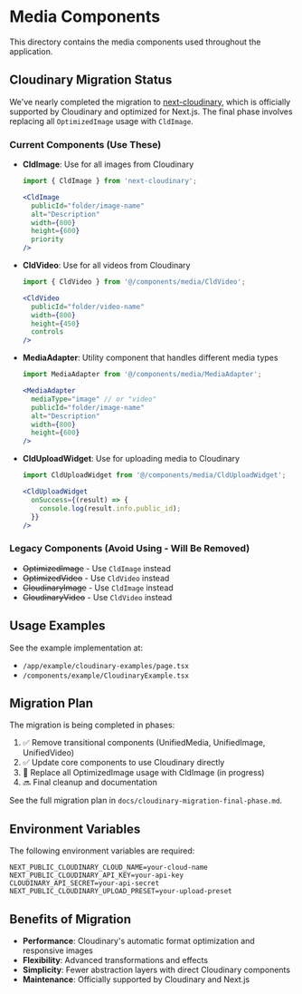# Media Components

This directory contains the media components used throughout the application.

## Cloudinary Migration Status

We've nearly completed the migration to [next-cloudinary](https://next.cloudinary.dev/), which is officially supported by Cloudinary and optimized for Next.js. The final phase involves replacing all `OptimizedImage` usage with `CldImage`.

### Current Components (Use These)

- **CldImage**: Use for all images from Cloudinary
  ```jsx
  import { CldImage } from 'next-cloudinary';
  
  <CldImage 
    publicId="folder/image-name"
    alt="Description"
    width={800}
    height={600}
    priority
  />
  ```

- **CldVideo**: Use for all videos from Cloudinary
  ```jsx
  import { CldVideo } from '@/components/media/CldVideo';
  
  <CldVideo
    publicId="folder/video-name"
    width={800}
    height={450}
    controls
  />
  ```

- **MediaAdapter**: Utility component that handles different media types
  ```jsx
  import MediaAdapter from '@/components/media/MediaAdapter';
  
  <MediaAdapter
    mediaType="image" // or "video"
    publicId="folder/image-name"
    alt="Description"
    width={800}
    height={600}
  />
  ```

- **CldUploadWidget**: Use for uploading media to Cloudinary
  ```jsx
  import CldUploadWidget from '@/components/media/CldUploadWidget';
  
  <CldUploadWidget
    onSuccess={(result) => {
      console.log(result.info.public_id);
    }}
  />
  ```

### Legacy Components (Avoid Using - Will Be Removed)

- ~~OptimizedImage~~ - Use `CldImage` instead
- ~~OptimizedVideo~~ - Use `CldVideo` instead
- ~~CloudinaryImage~~ - Use `CldImage` instead
- ~~CloudinaryVideo~~ - Use `CldVideo` instead

## Usage Examples

See the example implementation at:
- `/app/example/cloudinary-examples/page.tsx`
- `/components/example/CloudinaryExample.tsx`

## Migration Plan

The migration is being completed in phases:
1. ✅ Remove transitional components (UnifiedMedia, UnifiedImage, UnifiedVideo)
2. ✅ Update core components to use Cloudinary directly
3. 🔄 Replace all OptimizedImage usage with CldImage (in progress)
4. 🔜 Final cleanup and documentation

See the full migration plan in `docs/cloudinary-migration-final-phase.md`.

## Environment Variables

The following environment variables are required:

```
NEXT_PUBLIC_CLOUDINARY_CLOUD_NAME=your-cloud-name
NEXT_PUBLIC_CLOUDINARY_API_KEY=your-api-key
CLOUDINARY_API_SECRET=your-api-secret
NEXT_PUBLIC_CLOUDINARY_UPLOAD_PRESET=your-upload-preset
```

## Benefits of Migration

- **Performance**: Cloudinary's automatic format optimization and responsive images
- **Flexibility**: Advanced transformations and effects
- **Simplicity**: Fewer abstraction layers with direct Cloudinary components
- **Maintenance**: Officially supported by Cloudinary and Next.js 